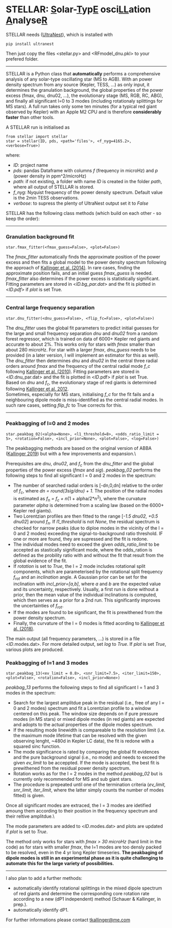 # STELLAR: <ins>S</ins>olar-<ins>T</ins>yp<ins>E</ins> osci<ins>LL</ins>ation <ins>A</ins>nalyse<ins>R</ins>

STELLAR needs ([UltraNest](https://johannesbuchner.github.io/UltraNest/index.html)), which is installed with 
```
pip install ultranest
```
Then just copy the files <stellar.py> and <RFmodel_dnu.pkl> to your prefered folder.
***
STELLAR is a Python class that **automatically** performs a comprehensive analysis of any solar-type oscillating star (MS to AGB). With an power density spectrum from any source (Kepler, TESS, ...) as only input, it determines the granulation background, the global properties of the power excess (fmax, dnu, dnu02, ...), the evolutionary stage (MS, RGB, RC, ABG), and finally all significant l=0 to 3 modes (including rotationaly splittings for MS stars). A full run takes only some ten minutes (for a typical red giant observed by Kepler) with an Apple M2 CPU and is therefore **considerably faster** than other tools. 

A STELLAR run is initialised as
```
from stellar import stellar
star = stellar(ID, pds, <path='files'>, <f_nyg=4165.2>, <verbose=True>)
```
where:
- *ID*: project name
- *pds*: pandas Dataframe with columns *f* (frequency in microHz) and *p* (power density in ppm^2/microHz)
- *path*: if not existing, a folder with name *ID* is created in the folder *path*, where all output of STELLAR is stored.
- *f_nyg*: Nyquist frequency of the power density spectrum. Default value is the 2min TESS observations.
- *verbose*: to supress the plenty of UltraNest output set it to *False*

STELLAR has the following class methods (which build on each other - so keep the order):
***
### Granulation background fit
```
star.fmax_fitter(<fmax_guess=False>, <plot=False>)
```
The *fmax_fitter* automatically finds the approximate position of the power excess and then fits a global model to the power density spectrum following the approach of [Kallinger et al. (2014)](https://ui.adsabs.harvard.edu/abs/2014A%26A...570A..41K/abstract). In rare cases, finding the approximate position fails, and an initial guess *fmax_guess* is needed. *fmax_fitter* also determines if the power excess is statistically significant. Fitting parameters are stored in <*ID.bg_par.dat*> and the fit is plotted in <*ID.pdf*> if *plot* is set True. 
***
### Central large frequency separation
```
star.dnu_fitter(<dnu_guess=False>, <flip_fc=False>, <plot=False>)
```
The *dnu_fitter* uses the global fit parameters to predict initial guesses for the large and small frequency separation *dnu* and *dnu02* from a random forest regressor, which is trained on data of 6000+ Kepler red giants and accurate to about 2%. This works only for stars with *fmax* smaller than about 280 microHz. For star with a larger *fmax*, *dnu_guess* needs to be provided (in a later version, I will implement an estimator for this as well).\
The *dnu_fitter* then determines *dnu* and *dnu02* in the central three radial orders around *fmax* and the frequency of the central radial mode *f_c* following [Kallinger et al. (2010)](https://ui.adsabs.harvard.edu/abs/2010A%26A...509A..77K/abstract). Fitting parameters are stored in <*ID*.dnu_par.dat> and the fit is plotted in <*ID*.pdf> if *plot* is set True.\
Based on *dnu* and *f<sub>c</sub>*, the evolutionary stage of red giants is determined following [Kallinger et al. 2012](https://ui.adsabs.harvard.edu/abs/2012A%26A...541A..51K/abstract).\
Sometimes, especially for MS stars, initialising *f_c* for the fit fails and a neighbouring dipole mode is miss-identified as the central radial modes. In such rare cases, setting *flip_fc* to True corrects for this.
***
### Peakbagging of l=0 and 2 modes
```
star.peakbag_02(<alpha=None>, <l1_threshold=8>, <odds_ratio_limit = 5>, <rotation=False>, <incl_prior=None>, <plot=False>, <log=False>)
```
The peakbagging methods are based on the original version of ABBA ([Kallinger 2019](https://ui.adsabs.harvard.edu/abs/2019arXiv190609428K/abstract)) but with a few improvements and expansion.\

Prerequisites are *dnu*, *dnu02*, and *f<sub>c</sub>* from the *dnu_fitter* and the global properties of the power excess (*fmax* and *sig*). *peakbag_02* performs the following steps to find all significant l = 0 and 2 modes in the spectrum:
- The number of searched radial orders is [-dn,0,dn] relative to the order of *f<sub>c</sub>*, where *dn = round(*3sig*/*dnu*) + 1*. The position of the radial modes is estimated as *f<sub>n</sub> = f<sub>c</sub> + n*(1 + alpha/2*n<sup>2</sup>), where the curvature parameter *alpha* is determined from a scaling law (based on the 6000+ Kepler red giants).
- Two Lorentzian profiles are then fitted to the range [*-1.5 dnu02, +0.5 dnu02*] around *f<sub>n</sub>*. If *l1_threshold* is not *None*, the residual spectrum is checked for narrow peaks (due to diploe modes in the vicinity of the l = 0 and 2 modes) exceeding the signal-to-background ratio threshold. IF one or more are found, they are supressed and the fit is redone.
- The individual modes need to exceed the given *odds_ratio_limit* to be accepted as stastically significant mode, where the odds_ration is defined as the probility ratio with and without the fit that result from the global evidence of the fit.
- If *rotation* is set to *True*, the l = 2 mode includes rotational split components, which are parameterised by the rotational split frequency *f<sub>rot</sub>* and an *inclination* angle. A Gaussian prior can be set for the inclination with *incl_prior=[a,b]*, where *a* and *b* are the expected value and its uncertainty, respectively. Usually, a first run is done without a prior, then the mean value of the individual inclinations is computed, which then serves as a prior for a 2nd run. This significantly improves the uncertainties of *f<sub>rot</sub>*.
- If the modes are found to be significant, the fit is prewithened from the power density spectrum.
- Finally, the curvature of the l = 0 modes is fitted acording to [Kallinger et al. (2018)](https://ui.adsabs.harvard.edu/abs/2018A%26A...616A.104K/abstract).

The main output (all frequency parameters, ...) is stored in a file <*ID*.modes.dat>. For more detailed output, set *log* to *True*. If *plot* is set *True*, various plots are produced.

### Peakbagging of l=1 and 3 modes
```
star.peakbag_13(<ev_limit = 0.8>, <snr_limit=7.5>, <iter_limit=150>, <plot=False>, <rotation=False>, <incl_prior=None>)
```
*peakbag_13* performs the following steps to find all significant l = 1 and 3 modes in the spectrum:
- Search for the largest amplitdue peak in the residual (i.e., free of any l = 0 and 2 modes) spectrum and fit a Lorentzian profile to a window centered on this peak. The window size depends on if pure pressure modes (in MS stars) or mixed dipole modes (in red giants) are expected and adopts to the actual properties of the dipole modes spectrum. 
- If the resulting mode linewidth is compareable to the resolution limit (i.e. the maximum mode lifetime that can be resolved with the given observing lenght, ~480d in Kepler LC data), the fit is redone with a squared sinc function.
- The mode significance is rated by comparing the global fit evidences and the pure background signal (i.e., no mode) and needs to exceed the given *ev_limit* to be acceppted. If the mode is accepted, the best fit is prewithened from the residual power density spectrum. 
- Rotation works as for the l = 2 modes in the method *peakbag_02* but is currently only recommended for MS and sub giant stars.
- The procedure is prepeated until one of the termination criteria (*ev_limit, snr_limit, iter_limit*, where the latter simply counts the number of modes fitted) is given. 

Once all significant modes are extraced, the l = 3 modes are idetified amoung them according to their position in the frequency spectrum and their reltive amplitdue.\

The mode parameters are added to <*ID*.modes.dat> and plots are updated if *plot* is set to *True*.

The method only works for stars with *fmax > 30 microHz* (hard limit in the code) as for stars with smaller *fmax*, the l=1 modes are too densly packed to be resolved, even in the 4 yr long Kepler timeseries. **The peakbaging of dipole modes is still in an experimental phase as it is quite challenging to automate this for the large variety of possibilities.**

***
I also plan to add a further methods:
- automatically identify rotational splittings in the mixed dipole spectrum of red giants and determine the corresponding core rotation rate according to a new (dP1 independent) method (Schauer & Kallinger, in prep.).
- automatically identify dP1.


For further informations please contact tkallinger@me.com
